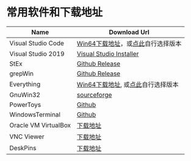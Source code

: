 # 常用软件和下载地址

|Name|Download Url|
|-|-|
|Visual Studio Code|[Win64下载地址](https://code.visualstudio.com/sha/download?build=stable&os=win32-x64)，或[点此](https://code.visualstudio.com/download#)自行选择版本|
|Visual Studio 2019|[Visual Studio Installer](https://aka.ms/vs/17/release/vs_community.exe)|
|StEx|[Github Release](https://github.com/stefankueng/tools/releases)|
|grepWin|[Github Release](https://github.com/stefankueng/grepWin/releases)|
|Everything|[Win64下载地址](https://www.voidtools.com/Everything-1.4.1.1009.x64-Setup.exe), 或[点此](https://www.voidtools.com/zh-cn/downloads/)自行选择版本|
|GnuWin32|[sourceforge](https://sourceforge.net/projects/getgnuwin32/files/)|
|PowerToys|[Github](https://github.com/microsoft/PowerToys/releases)|
|WindowsTerminal|[Github](https://github.com/microsoft/terminal/releases)|
|Oracle VM VirtualBox|[下载地址](https://www.virtualbox.org/wiki/Downloads)|
|VNC Viewer|[下载地址](https://www.realvnc.com/en/connect/download/viewer/)|
|DeskPins|[下载地址](https://efotinis.neocities.org/downloads/DeskPins-1.32-setup.exe)|

